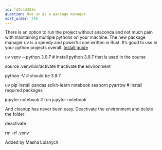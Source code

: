 ```yaml
---
id: fd2cad423e
question: Use uv as a package manager
sort_order: 740
---
```


There is an option to run the project without anaconda and not much pain with maintaining multiple pythons on your machine. The new package manager uv is a speedy and powerful one written in Rust. It’s good to use in your python projects overall. [Install guide](https://docs.astral.sh/uv/getting-started/installation/)

uv venv --python 3.9.7 # install python 3.9.7 that is used in the course

source .venv/bin/activate # activate the environment

python -V # should be 3.9.7

uv pip install pandas scikit-learn notebook seaborn pyarrow # install required packages

jupyter notebook # run jupyter notebook

And cleanup has never been easy. Deactivate the environment and delete the folder

deactivate

rm -rf .venv

Added by Masha Loianych

